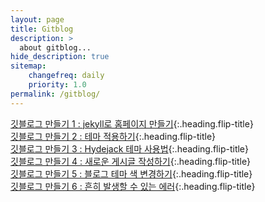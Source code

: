```yaml
---
layout: page
title: Gitblog
description: >
  about gitblog...
hide_description: true
sitemap:
    changefreq: daily
    priority: 1.0
permalink: /gitblog/
---
```


[깃블로그 만들기 1 : jekyll로 홈페이지 만들기]{:.heading.flip-title} \
[깃블로그 만들기 2 : 테마 적용하기]{:.heading.flip-title} \
[깃블로그 만들기 3 : Hydejack 테마 사용법]{:.heading.flip-title} \
[깃블로그 만들기 4 : 새로운 게시글 작성하기]{:.heading.flip-title} \
[깃블로그 만들기 5 : 블로그 테마 색 변경하기]{:.heading.flip-title} \
[깃블로그 만들기 6 : 흔히 발생할 수 있는 에러]{:.heading.flip-title}


[깃블로그 만들기 1 : jekyll로 홈페이지 만들기]: /gitblog/2024-02-07-gitblog1
[깃블로그 만들기 2 : 테마 적용하기]: /gitblog/2024-02-08-gitblog2
[깃블로그 만들기 3 : Hydejack 테마 사용법]: /gitblog/2024-02-09-gitblog3
[깃블로그 만들기 4 : 새로운 게시글 작성하기]: /gitblog/2024-02-12-gitblog4
[깃블로그 만들기 5 : 블로그 테마 색 변경하기]: /gitblog/2024-02-12-gitblog5
[깃블로그 만들기 6 : 흔히 발생할 수 있는 에러]: /gitblog/2024-02-15-gitblog6